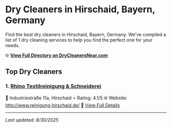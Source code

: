 # Dry Cleaners in Hirschaid, Bayern, Germany

Find the best dry cleaners in Hirschaid, Bayern, Germany. We've compiled a list of 1 dry cleaning services to help you find the perfect one for your needs.

🌐 **[View Full Directory on DryCleanersNear.com](https://drycleanersnear.com/city/Germany/Bayern/Hirschaid)**

## Top Dry Cleaners

### 1. [Rhino Textilreinigung & Schneiderei](https://drycleanersnear.com/dryCleaner/68b10af0f5ec332d9a7bf2ba/rhino-textilreinigung-schneiderei)
📍 Industriestraße 11a, Hirschaid
⭐ Rating: 4.1/5
🌐 Website: http://www.reinigung-hirschaid.de/
🔗 [View Full Details](https://drycleanersnear.com/dryCleaner/68b10af0f5ec332d9a7bf2ba/rhino-textilreinigung-schneiderei)


---

*Last updated: 8/30/2025*

